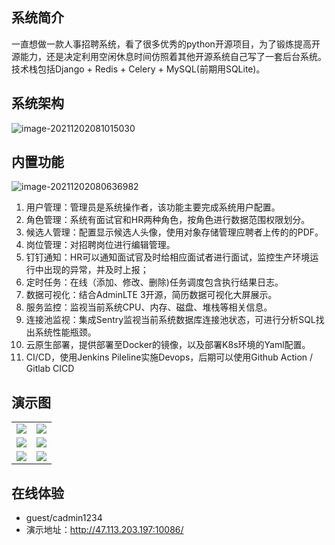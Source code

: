 ## 系统简介

一直想做一款人事招聘系统，看了很多优秀的python开源项目，为了锻炼提高开源能力，还是决定利用空闲休息时间仿照着其他开源系统自己写了一套后台系统。技术栈包括Django + Redis + Celery + MySQL(前期用SQLite)。

## 系统架构

![image-20211202081015030](https://cdn.jsdelivr.net/gh/jiac3366/image-host@master/mysqlbizhbihui/微信图片_202112020851041.447l0c2ht1c0.png)



## 内置功能

![image-20211202080636982](https://cdn.jsdelivr.net/gh/jiac3366/image-host@master/recruitment/image.18f8q2k4cek.png)

1.  用户管理：管理员是系统操作者，该功能主要完成系统用户配置。
2.  角色管理：系统有面试官和HR两种角色，按角色进行数据范围权限划分。
3.  候选人管理：配置显示候选人头像，使用对象存储管理应聘者上传的的PDF。
4.  岗位管理：对招聘岗位进行编辑管理。
6.  钉钉通知：HR可以通知面试官及时给相应面试者进行面试，监控生产环境运行中出现的异常，并及时上报；
7.  定时任务：在线（添加、修改、删除)任务调度包含执行结果日志。
8.  数据可视化：结合AdminLTE 3开源，简历数据可视化大屏展示。
9.  服务监控：监视当前系统CPU、内存、磁盘、堆栈等相关信息。
10.  连接池监视：集成Sentry监视当前系统数据库连接池状态，可进行分析SQL找出系统性能瓶颈。
11.  云原生部署，提供部署至Docker的镜像，以及部署K8s环境的Yaml配置。
11.  CI/CD，使用Jenkins Pileline实施Devops，后期可以使用Github Action / Gitlab CICD

## 演示图

<table>
    <tr>
        <td><img src="https://cdn.jsdelivr.net/gh/jiac3366/image-host@master/recruitment/d9cc940692e076efa5e5b961a3ac6f8.357jfhnm5zw0.png"/></td>
        <td><img src="https://cdn.jsdelivr.net/gh/jiac3366/image-host@master/recruitment/c225f3457bd5649c851ee8ec4a41d20.1v7klg955lj4.png"/></td>
    </tr>
    <tr>
        <td><img src="https://cdn.jsdelivr.net/gh/jiac3366/image-host@master/recruitment/图片4.3zskb8hr4vu0.png"/></td>
        <td><img src="https://cdn.jsdelivr.net/gh/jiac3366/image-host@master/recruitment/图片2.5ixzq5owm680.png"/></td>
    </tr>
    <tr>
        <td><img src="https://cdn.jsdelivr.net/gh/jiac3366/image-host@master/recruitment/微信图片_20211202091324.1hpge3cwn3gg.png"/></td>
        <td><img src="https://cdn.jsdelivr.net/gh/jiac3366/image-host@master/recruitment/cef78864090d81d4c51a9f857a55b09.4l2m3z32vii0.png"/></td>
    </tr>
</table>



## 在线体验

- guest/cadmin1234
- 演示地址：http://47.113.203.197:10086/



